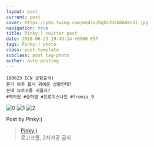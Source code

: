```yaml
---
layout: post
current: post
cover: https://pbs.twimg.com/media/DgXs3DsU8AA8n5I.jpg
navigation: true
title: Pinky:) twitter post
date: 2018-06-23 19:49:14 +0900 KST
tags: Pinky:) photo
class: post-template
subclass: post tag-photo
author: auto-posting
---
```


```  
180623 ICN 공항출국)  
몬가 아주 몹시 귀여운 상황인데?  
몬데 요로코롬 귀욥지?  
#백지헌 #송하영 #프로미스나인 #fromis_9  

```

![0](https://pbs.twimg.com/media/DgXsWCPUwAAXJHa.jpg)
![1](https://pbs.twimg.com/media/DgXsZAmU8AEbbYX.jpg)
![2](https://pbs.twimg.com/media/DgXs3DsU8AA8n5I.jpg)


Post by Pinky:)

> [Pinky:)](https://twitter.com/pinkypic7)  
  로고크롭, 2차가공 금지
